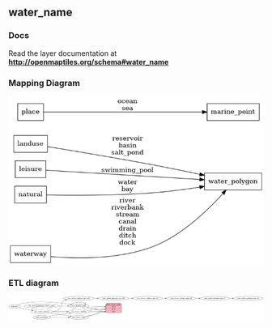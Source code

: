 ## water_name

### Docs
Read the layer documentation at **http://openmaptiles.org/schema#water_name**

### Mapping Diagram
![Mapping diagram for water_name](mapping_diagram.png?raw=true)

### ETL diagram
![ETL diagram for water_name](etl_diagram.png?raw=true)
